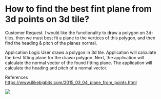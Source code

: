 # How to find the best fint plane from 3d points on 3d tile?

Customer Request.
I would like the functionality to draw a polygon on 3d-tiles, then we must best fit a plane to the vertices of this polygon, and then find the heading & pitch of the planes normal.

Application Logic
User draws a polygon in 3d tile.
Application will calculate the best fitting plane for the drawn polygon.
Next, the application will calculate the normal vector of the found fitting plane.
The application will calculate the heading and pitch of a normal vector.


References
https://www.ilikebigbits.com/2015_03_04_plane_from_points.html




[![](http://img.youtube.com/vi/7qYl2v4-jko/0.jpg)](http://www.youtube.com/watch?v=7qYl2v4-jko "")
